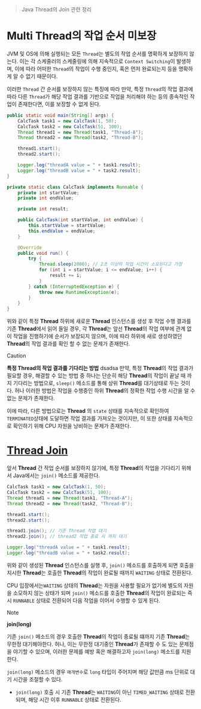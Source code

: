 > Java Thread의 Join 관련 정리

# Multi Thread의 작업 순서 미보장
JVM 및 OS에 의해 실행되는 모든 `Thread`는 별도의 작업 순서를 명확하게 보장하지 않는다.
이는 각 스케줄러의 스케줄링에 의해 지속적으로 `Context Switching`이 발생하며, 이에 따라 어떠한 `Thread`의 작업이 수행 중인지, 혹은 먼저 완료되는지 등을 명확하게 알 수 없기 때문이다.

이러한 `Thread` 간 순서를 보장하지 않는 특징에 따라 만약, 특정 `Thread`의 작업 결과에 따라 다른 `Thread`가 해당 작업 결과를 기반으로 작업을 처리해야 하는 등의 종속적인 작업이 존재한다면, 이를 보장할 수 없게 된다.

```java
public static void main(String[] args) {
    CalcTask task1 = new CalcTask(1, 50);
    CalcTask task2 = new CalcTask(51, 100);
    Thread thread1 = new Thread(task1, "Thread-A");
    Thread thread2 = new Thread(task2, "Thread-B");

    thread1.start();
    thread2.start();

    Logger.log("threadA value = " + task1.result);
    Logger.log("threadB value = " + task2.result);
}

private static class CalcTask implements Runnable {
    private int startValue;
    private int endValue;

    private int result;

    public CalcTask(int startValue, int endValue) {
        this.startValue = startValue;
        this.endValue = endValue;
    }

    @Override
    public void run() {
        try {
            Thread.sleep(2000); // 2초 이상의 작업 시간이 소요된다고 가정
            for (int i = startValue; i <= endValue; i++) {
                result += i;
            }
        } catch (InterruptedException e) {
            throw new RuntimeException(e);
        }
    }
}
```

위와 같이 특정 **Thread** 하위에 새로운 **Thread** 인스턴스를 생성 후 작업 수행 결과를 기존 **Thread**에서 읽어 들일 경우, 각 **Thread**는 앞선 **Thread**의 작업 여부에 관계 없이 작업을 진행하기에 순서가 보장되지 않으며, 이에 따라 하위에 새로 생성하였던 **Thread**의 작업 결과를 확인 할 수 없는 문제가 존재한다.

> [!CAUTION]
> **특정 Thread의 작업 결과를 기다리는 방법**
> dsadsa
> 만약, 특정 **Thread**의 작업 결과가 필요할 경우, 해결할 수 있는 방법 중 하나는 단순히 해당 **Thread**의 작업이 끝날 때 까지 기다리는 방법으로, `sleep()` 메소드를 통해 상위 **Thread**를 대기상태로 두는 것이다. 허나 이러한 방법은 작업을 수행중인 하위 **Thread**의 정확한 작업 수행 시간을 알 수 없는 문제가 존재한다.
> 
> 이에 따라, 다른 방법으로는 **Thread** 의 `state` 상태를 지속적으로 확인하여 `TERMINATED`상태에 도달하면 작업 결과를 가져오는 것이지만, 이 또한 상태를 지속적으로 확인하기 위해 CPU 자원을 낭비하는 문제가 존재한다.

# [Thread Join](../ReactiveJava/3.%20Java%20Thread%20Api/Thread%20Join.md)
앞서 **Thread** 간 작업 순서를 보장하지 않기에, 특정 **Thread**의 작업을 기다리기 위해서 Java에서는 `join()` 메소드를 제공한다.

```java
CalcTask task1 = new CalcTask(1, 50);
CalcTask task2 = new CalcTask(51, 100);
Thread thread1 = new Thread(task1, "Thread-A");
Thread thread2 = new Thread(task2, "Thread-B");

thread1.start();
thread2.start();

thread1.join(); // 기존 Thread 작업 대기
thread2.join(); // thread2 작업 종료 시 까지 대기

Logger.log("threadA value = " + task1.result);
Logger.log("threadB value = " + task2.result);
```

위와 같이 생성된 **Thread** 인스턴스를 실행 후, `join()` 메소드를 호출하게 되면 호출을 지시한 **Thread**는 호출한 **Thread**의 작업이 완료될 때까지 `WAITING` 상태로 전환된다.

CPU 입장에서는`WAITING` 상태의 **Thread**는 자원을 사용할 필요가 없기에 별도의 자원을 소모하지 않는 상태가 되며 `join()` 메소드를 호출한 **Thread**의 작업이 완료되는 즉시 `RUNNABLE` 상태로 전환되어 다음 작업을 이어서 수행할 수 있게 된다.

> [!NOTE]
> **join(long)**
> 
> 기존 `join()` 메소드의 경우 호출한 **Thread**의 작업이 종료될 떄까지 기존 **Thread**는 무한정 대기해야한다. 허나, 이는 무한정 대기중인 **Thread**가 존재할 수 도 있는 문제점을 야기할 수 있으며, 이러한 문제를 예방 혹은 해결하고자 `join(long)` 메소드를 지원한다.
> 
> `join(long)` 메소드의 경우 `매개변수`로 `long` 타입이 주어지며 해당 값만큼 ms 단위로 대기 시간을 조절할 수 있다.
> - `join(long)` 호출 시 기존 **Thread**는 `WAITING`이 아닌 `TIMED_WAITING` 상태로 전환되며, 해당 시간 이후 `RUNNABLE` 상태로 전환된다.
